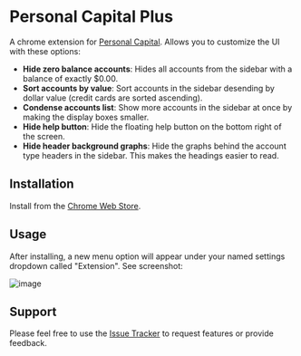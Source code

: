 Personal Capital Plus
=====================

A chrome extension for [Personal Capital](https://www.personalcapital.com).
Allows you to customize the UI with these options:

* **Hide zero balance accounts**:
Hides all accounts from the sidebar with a balance of exactly $0.00.
* **Sort accounts by value**:
Sort accounts in the sidebar desending by dollar value (credit cards are sorted ascending).
* **Condense accounts list**:
Show more accounts in the sidebar at once by making the display boxes smaller.
* **Hide help button**:
Hide the floating help button on the bottom right of the screen.
* **Hide header background graphs**:
Hide the graphs behind the account type headers in the sidebar. This makes the headings easier to read.

Installation
------------

Install from the
[Chrome Web Store](https://chrome.google.com/webstore/detail/personal-capital-plus/bkaagconbehchjkhgkojhabaklbpfcfa).

Usage
-----

After installing, a new menu option will appear under your named settings dropdown called
"Extension". See screenshot:

![image](https://cloud.githubusercontent.com/assets/192336/26382352/ebb669d8-3fe8-11e7-8b5d-f62b3d6ce1c4.png)

Support
-------

Please feel free to use the
[Issue Tracker](https://github.com/AMeng/personal_capital_plus/issues) to
request features or provide feedback.

